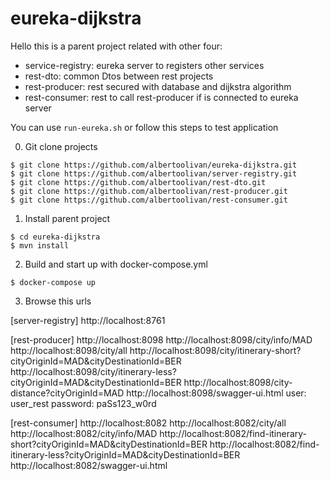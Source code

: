 # eureka-dijkstra

Hello this is a parent project related with other four:

- service-registry: eureka server to registers other services
- rest-dto: common Dtos between rest projects
- rest-producer: rest secured with database and dijkstra algorithm
- rest-consumer: rest to call rest-producer if is connected to eureka server

You can use `run-eureka.sh` or follow this steps to test application

0) Git clone projects

```
$ git clone https://github.com/albertoolivan/eureka-dijkstra.git
$ git clone https://github.com/albertoolivan/server-registry.git
$ git clone https://github.com/albertoolivan/rest-dto.git
$ git clone https://github.com/albertoolivan/rest-producer.git
$ git clone https://github.com/albertoolivan/rest-consumer.git
```

1) Install parent project

```
$ cd eureka-dijkstra
$ mvn install
```

2) Build and start up with docker-compose.yml 

```
$ docker-compose up
```

3) Browse this urls

[server-registry]
http://localhost:8761

[rest-producer]
http://localhost:8098
http://localhost:8098/city/info/MAD
http://localhost:8098/city/all
http://localhost:8098/city/itinerary-short?cityOriginId=MAD&cityDestinationId=BER
http://localhost:8098/city/itinerary-less?cityOriginId=MAD&cityDestinationId=BER
http://localhost:8098/city-distance?cityOriginId=MAD
http://localhost:8098/swagger-ui.html
user: user_rest
password: paSs123_w0rd

[rest-consumer]
http://localhost:8082
http://localhost:8082/city/all
http://localhost:8082/city/info/MAD
http://localhost:8082/find-itinerary-short?cityOriginId=MAD&cityDestinationId=BER
http://localhost:8082/find-itinerary-less?cityOriginId=MAD&cityDestinationId=BER
http://localhost:8082/swagger-ui.html